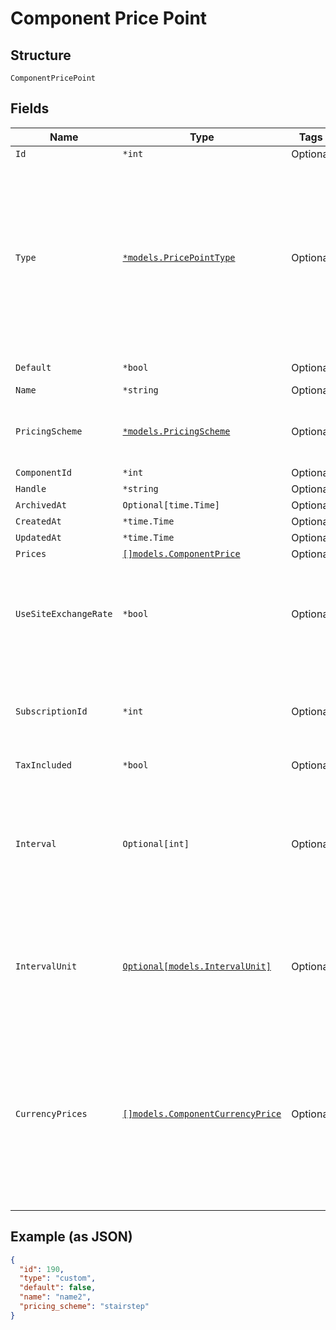 
# Component Price Point

## Structure

`ComponentPricePoint`

## Fields

| Name | Type | Tags | Description |
|  --- | --- | --- | --- |
| `Id` | `*int` | Optional | - |
| `Type` | [`*models.PricePointType`](../../doc/models/price-point-type.md) | Optional | Price point type. We expose the following types:<br><br>1. **default**: a price point that is marked as a default price for a certain product.<br>2. **custom**: a custom price point.<br>3. **catalog**: a price point that is **not** marked as a default price for a certain product and is **not** a custom one. |
| `Default` | `*bool` | Optional | Note: Refer to type attribute instead |
| `Name` | `*string` | Optional | - |
| `PricingScheme` | [`*models.PricingScheme`](../../doc/models/pricing-scheme.md) | Optional | The identifier for the pricing scheme. See [Product Components](https://help.chargify.com/products/product-components.html) for an overview of pricing schemes. |
| `ComponentId` | `*int` | Optional | - |
| `Handle` | `*string` | Optional | - |
| `ArchivedAt` | `Optional[time.Time]` | Optional | - |
| `CreatedAt` | `*time.Time` | Optional | - |
| `UpdatedAt` | `*time.Time` | Optional | - |
| `Prices` | [`[]models.ComponentPrice`](../../doc/models/component-price.md) | Optional | - |
| `UseSiteExchangeRate` | `*bool` | Optional | Whether to use the site level exchange rate or define your own prices for each currency if you have multiple currencies defined on the site. Defaults to true during creation. |
| `SubscriptionId` | `*int` | Optional | (only used for Custom Pricing - ie. when the price point's type is `custom`) The id of the subscription that the custom price point is for. |
| `TaxIncluded` | `*bool` | Optional | - |
| `Interval` | `Optional[int]` | Optional | The numerical interval. i.e. an interval of ‘30’ coupled with an interval_unit of day would mean this component price point would renew every 30 days. This property is only available for sites with Multifrequency enabled. |
| `IntervalUnit` | [`Optional[models.IntervalUnit]`](../../doc/models/interval-unit.md) | Optional | A string representing the interval unit for this component price point, either month or day. This property is only available for sites with Multifrequency enabled. |
| `CurrencyPrices` | [`[]models.ComponentCurrencyPrice`](../../doc/models/component-currency-price.md) | Optional | An array of currency pricing data is available when multiple currencies are defined for the site. It varies based on the use_site_exchange_rate setting for the price point. This parameter is present only in the response of read endpoints, after including the appropriate query parameter. |

## Example (as JSON)

```json
{
  "id": 190,
  "type": "custom",
  "default": false,
  "name": "name2",
  "pricing_scheme": "stairstep"
}
```

